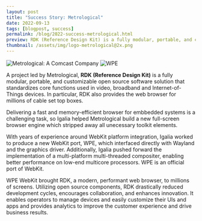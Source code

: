 ```yaml
---
layout: post
title: "Success Story: Metrological"
date: 2022-09-13
tags: [blogpost, success]
permalink: /blog/2022-success-metrological.html
preview: RDK (Reference Design Kit) is a fully modular, portable, and customizable open source software solution that standardizes core functions used in video, broadband and Internet-of-Things devices. In particular, RDK also provides the web browser for millions of cable set top boxes.
thumbnail: /assets/img/logo-metrological@2x.png
---
```


<div class="success-top">
<img alt="Metrological: A Comcast Company" align="center" src="{{ '/assets/img/logo-metrological@2x.png' | url }}">
<img alt="WPE" align="center" src="{{ '/assets/img/logo-blue.svg' | url }}">
</div>

A project led by Metrological, **RDK (Reference Design Kit)** is a fully modular, portable, and customizable open source software solution that standardizes core functions used in video, broadband and Internet-of-Things devices. In particular, RDK also provides the web browser for millions of cable set top boxes.

Delivering a fast and memory-efficient browser for embbedded systems is a challenging task, so
Igalia helped Metrological build a new full-screen browser engine which stripped away all unecessary toolkit elements.

With years of experience around WebKit platform integration, Igalia worked to produce a new WebKit port, WPE, which interfaced directly with Wayland and the graphics driver. Additionally, Igalia pushed forward the implementation of a multi-platform multi-threaded compositer, enabling better
performance on low-end multicore processors. WPE is an official port of WebKit.

WPE WebKit brought RDK, a modern, performant web browser, to millions of screens. Utilizing open source components, RDK drastically reduced development cycles, encourages collaboration, and enhances innovation. It enables operators to manage devices and easily customize their UIs and apps and provides analytics to improve the customer experience and drive business results.
